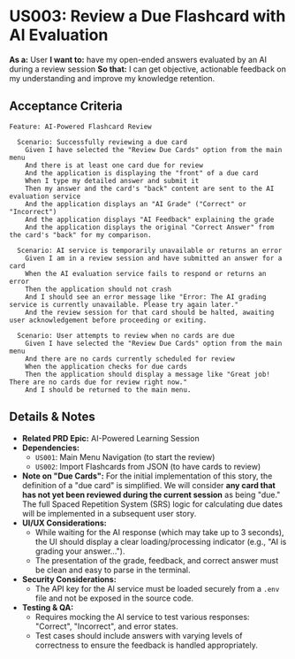 # US003: Review a Due Flashcard with AI Evaluation

**As a:** User
**I want to:** have my open-ended answers evaluated by an AI during a review session
**So that:** I can get objective, actionable feedback on my understanding and improve my knowledge retention.

## Acceptance Criteria

```gherkin
Feature: AI-Powered Flashcard Review

  Scenario: Successfully reviewing a due card
    Given I have selected the "Review Due Cards" option from the main menu
    And there is at least one card due for review
    And the application is displaying the "front" of a due card
    When I type my detailed answer and submit it
    Then my answer and the card's "back" content are sent to the AI evaluation service
    And the application displays an "AI Grade" ("Correct" or "Incorrect")
    And the application displays "AI Feedback" explaining the grade
    And the application displays the original "Correct Answer" from the card's "back" for my comparison.

  Scenario: AI service is temporarily unavailable or returns an error
    Given I am in a review session and have submitted an answer for a card
    When the AI evaluation service fails to respond or returns an error
    Then the application should not crash
    And I should see an error message like "Error: The AI grading service is currently unavailable. Please try again later."
    And the review session for that card should be halted, awaiting user acknowledgement before proceeding or exiting.

  Scenario: User attempts to review when no cards are due
    Given I have selected the "Review Due Cards" option from the main menu
    And there are no cards currently scheduled for review
    When the application checks for due cards
    Then the application should display a message like "Great job! There are no cards due for review right now."
    And I should be returned to the main menu.

```

## Details & Notes

*   **Related PRD Epic:** AI-Powered Learning Session
*   **Dependencies:**
    *   `US001`: Main Menu Navigation (to start the review)
    *   `US002`: Import Flashcards from JSON (to have cards to review)
*   **Note on "Due Cards":** For the initial implementation of this story, the definition of a "due card" is simplified. We will consider **any card that has not yet been reviewed during the current session** as being "due." The full Spaced Repetition System (SRS) logic for calculating due dates will be implemented in a subsequent user story.
*   **UI/UX Considerations:**
    *   While waiting for the AI response (which may take up to 3 seconds), the UI should display a clear loading/processing indicator (e.g., "AI is grading your answer...").
    *   The presentation of the grade, feedback, and correct answer must be clean and easy to parse in the terminal.
*   **Security Considerations:**
    *   The API key for the AI service must be loaded securely from a `.env` file and not be exposed in the source code.
*   **Testing & QA:**
    *   Requires mocking the AI service to test various responses: "Correct", "Incorrect", and error states.
    *   Test cases should include answers with varying levels of correctness to ensure the feedback is handled appropriately.